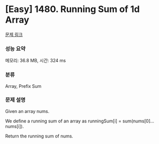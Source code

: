 # [Easy] 1480. Running Sum of 1d Array

[문제 링크](https://leetcode.com/problems/running-sum-of-1d-array/) 

### 성능 요약

메모리: 36.8 MB, 시간:  324 ms

### 분류

Array, Prefix Sum

### 문제 설명

<p>Given an array nums.</p>
<p>We define a running sum of an array as runningSum[i] = sum(nums[0]…nums[i]).</p>
<p>Return the running sum of nums.</p>
